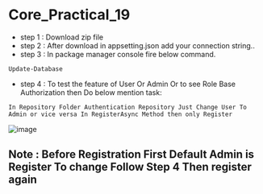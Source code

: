 # Core_Practical_19

* step 1 : Download zip file
* step 2 : After download in appsetting.json add your connection string..
* step 3 : In package manager console fire below command.
```
Update-Database
```
* step 4 : To test the feature of User Or Admin Or to see Role Base Authorization then Do below mention task:
```
In Repository Folder Authentication Repository Just Change User To Admin or vice versa In RegisterAsync Method then only Register
```
![image](https://github.com/jil1710/Core_Practical_19/assets/125335932/10b42767-6b34-4a8b-9fbd-4797b6f80a2f)

## Note : Before Registration First Default Admin is Register To change Follow Step 4 Then register again
